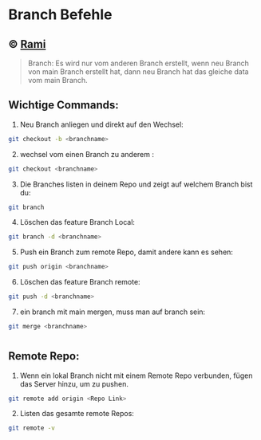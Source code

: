 # Branch Befehle

## &copy; [Rami](https://github.com/rami-mohamad)

> Branch: Es wird nur vom anderen Branch erstellt, wenn neu Branch von main Branch erstellt hat, dann neu Branch hat das gleiche data vom main Branch.

## Wichtige Commands:

1. Neu Branch anliegen und direkt auf den Wechsel:

```bash
git checkout -b <branchname>
```

2. wechsel vom einen Branch zu anderem :

```bash
git checkout <branchname>
```

3. Die Branches listen in deinem Repo und zeigt auf welchem Branch bist du:

```bash
git branch
```

4. Löschen das feature Branch Local:

```bash
git branch -d <branchname>
```

5. Push ein Branch zum remote Repo, damit andere kann es sehen:

```bash
git push origin <branchname>
```

6. Löschen das feature Branch remote:

```bash
git push -d <branchname>
```

7. ein branch mit main mergen, muss man auf branch sein:

```bash
git merge <branchname>
```

#

## Remote Repo:

1. Wenn ein lokal Branch nicht mit einem Remote Repo verbunden, fügen das Server hinzu, um zu pushen.

```bash
git remote add origin <Repo Link>
```

2. Listen das gesamte remote Repos:

```bash
git remote -v
```
